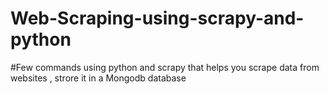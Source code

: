 # Web-Scraping-using-scrapy-and-python
#Few commands using python and scrapy that helps you scrape data from websites , strore it in a Mongodb database
